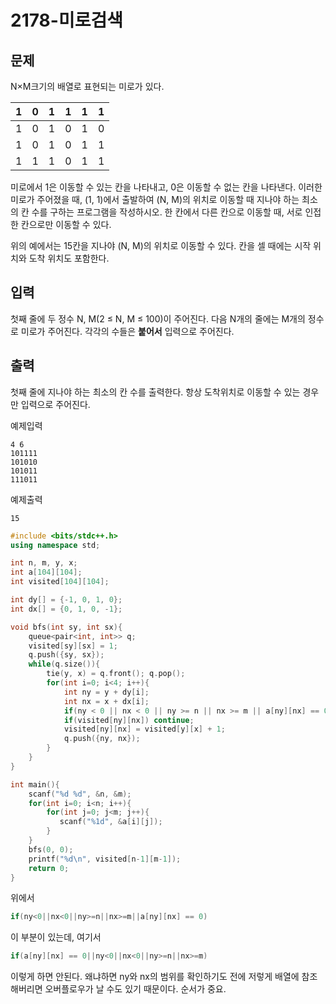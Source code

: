 # 2178-미로검색

## 문제

N×M크기의 배열로 표현되는 미로가 있다.

| 1 | 0 | 1 | 1 | 1 | 1 |
| --- | --- | --- | --- | --- | --- |
| 1 | 0 | 1 | 0 | 1 | 0 |
| 1 | 0 | 1 | 0 | 1 | 1 |
| 1 | 1 | 1 | 0 | 1 | 1 |

미로에서 1은 이동할 수 있는 칸을 나타내고, 0은 이동할 수 없는 칸을 나타낸다. 이러한 미로가 주어졌을 때, (1, 1)에서 출발하여 (N, M)의 위치로 이동할 때 지나야 하는 최소의 칸 수를 구하는 프로그램을 작성하시오. 한 칸에서 다른 칸으로 이동할 때, 서로 인접한 칸으로만 이동할 수 있다.

위의 예에서는 15칸을 지나야 (N, M)의 위치로 이동할 수 있다. 칸을 셀 때에는 시작 위치와 도착 위치도 포함한다.

## 입력

첫째 줄에 두 정수 N, M(2 ≤ N, M ≤ 100)이 주어진다. 다음 N개의 줄에는 M개의 정수로 미로가 주어진다. 각각의 수들은 **붙어서** 입력으로 주어진다.

## 출력

첫째 줄에 지나야 하는 최소의 칸 수를 출력한다. 항상 도착위치로 이동할 수 있는 경우만 입력으로 주어진다.

예제입력

```
4 6
101111
101010
101011
111011
```

예제출력

```
15
```

```cpp
#include <bits/stdc++.h>
using namespace std;

int n, m, y, x;
int a[104][104];
int visited[104][104];

int dy[] = {-1, 0, 1, 0};
int dx[] = {0, 1, 0, -1};

void bfs(int sy, int sx){
    queue<pair<int, int>> q;
    visited[sy][sx] = 1;
    q.push({sy, sx});
    while(q.size()){
        tie(y, x) = q.front(); q.pop();
        for(int i=0; i<4; i++){
            int ny = y + dy[i];
            int nx = x + dx[i];
            if(ny < 0 || nx < 0 || ny >= n || nx >= m || a[ny][nx] == 0) continue;
            if(visited[ny][nx]) continue;
            visited[ny][nx] = visited[y][x] + 1;
            q.push({ny, nx});
        }
    }
}

int main(){
    scanf("%d %d", &n, &m);
    for(int i=0; i<n; i++){
        for(int j=0; j<m; j++){
           scanf("%1d", &a[i][j]);
        }
    }
    bfs(0, 0);
    printf("%d\n", visited[n-1][m-1]);
    return 0;
}
```

위에서 

```cpp
if(ny<0||nx<0||ny>=n||nx>=m||a[ny][nx] == 0)
```

이 부분이 있는데, 여기서  

```cpp
if(a[ny][nx] == 0||ny<0||nx<0||ny>=n||nx>=m)
```

이렇게 하면 안된다. 왜냐하면 ny와 nx의 범위를 확인하기도 전에 저렇게 배열에 참조해버리면 오버플로우가 날 수도 있기 때문이다. 순서가 중요.